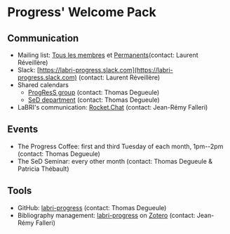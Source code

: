 # Progress' Welcome Pack

## Communication
  - Mailing list: [Tous les membres](mailto:labri.progress-all@diff.u-bordeaux.fr) et [Permanents](mailto:labri.progress-p@diff.u-bordeaux.fr)(contact: Laurent Réveillère)
  - Slack: [https://labri-progress.slack.com](https://labri-progress.slack.com) (contact: Laurent Réveillère)
  - Shared calendars
    - [ProgResS group](https://calendar.google.com/calendar/embed?src=aeo034t8qiasa56vkpfvjd73b8%40group.calendar.google.com&ctz=Europe%2FParis) (contact: Thomas Degueule)
    - [SeD department](https://www.labri.fr/events/199/ical) (contact: Thomas Degueule)
  - LaBRI's communication: [Rocket.Chat](https://rocket.labri.fr) (contact: Jean-Rémy Falleri)

## Events
  - The Progress Coffee: first and third Tuesday of each month, 1pm--2pm (contact: Thomas Degueule)
  - The SeD Seminar: every other month (contact: Thomas Degueule & Patricia Thébault)

## Tools
  - GitHub: [labri-progress](https://github.com/labri-progress) (contact: Thomas Degueule)
  - Bibliography management: [labri-progress](https://www.zotero.org/groups/121453/labri-progress) on [Zotero](https://www.zotero.org/) (contact: Jean-Rémy Falleri)
